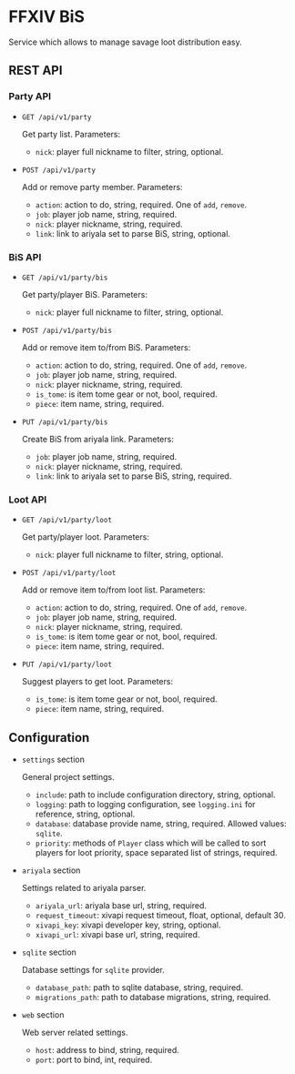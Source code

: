 # FFXIV BiS

Service which allows to manage savage loot distribution easy.

## REST API

### Party API

* `GET /api/v1/party`
    
    Get party list. Parameters:
    
    * `nick`: player full nickname to filter, string, optional.
    
* `POST /api/v1/party`

    Add or remove party member. Parameters:
    
    * `action`: action to do, string, required. One of `add`, `remove`.
    * `job`: player job name, string, required.
    * `nick`: player nickname, string, required.
    * `link`: link to ariyala set to parse BiS, string, optional.
    
### BiS API

* `GET /api/v1/party/bis`

    Get party/player BiS. Parameters:
    
    * `nick`: player full nickname to filter, string, optional.
    
* `POST /api/v1/party/bis`

    Add or remove item to/from BiS. Parameters:
    
    * `action`: action to do, string, required. One of `add`, `remove`.
    * `job`: player job name, string, required.
    * `nick`: player nickname, string, required.
    * `is_tome`: is item tome gear or not, bool, required.
    * `piece`: item name, string, required.
    
* `PUT /api/v1/party/bis`

    Create BiS from ariyala link. Parameters:
    
    * `job`: player job name, string, required.
    * `nick`: player nickname, string, required.
    * `link`: link to ariyala set to parse BiS, string, required.
    
### Loot API

* `GET /api/v1/party/loot`

    Get party/player loot. Parameters:
    
    * `nick`: player full nickname to filter, string, optional.
    
* `POST /api/v1/party/loot`

    Add or remove item to/from loot list. Parameters:
    
    * `action`: action to do, string, required. One of `add`, `remove`.
    * `job`: player job name, string, required.
    * `nick`: player nickname, string, required.
    * `is_tome`: is item tome gear or not, bool, required.
    * `piece`: item name, string, required.
    
* `PUT /api/v1/party/loot`

    Suggest players to get loot. Parameters:
    
    * `is_tome`: is item tome gear or not, bool, required.
    * `piece`: item name, string, required.


## Configuration

* `settings` section

    General project settings.

    * `include`: path to include configuration directory, string, optional.
    * `logging`: path to logging configuration, see `logging.ini` for reference, string, optional.
    * `database`: database provide name, string, required. Allowed values: `sqlite`.
    * `priority`: methods of `Player` class which will be called to sort players for loot priority, space separated list of strings, required.
    
* `ariyala` section

    Settings related to ariyala parser.
    
    * `ariyala_url`: ariyala base url, string, required.
    * `request_timeout`: xivapi request timeout, float, optional, default 30.
    * `xivapi_key`: xivapi developer key, string, optional.
    * `xivapi_url`: xivapi base url, string, required.
    
* `sqlite` section

    Database settings for `sqlite` provider.
    
    * `database_path`: path to sqlite database, string, required.
    * `migrations_path`: path to database migrations, string, required.
    
* `web` section

    Web server related settings.
    
    * `host`: address to bind, string, required.
    * `port`: port to bind, int, required.